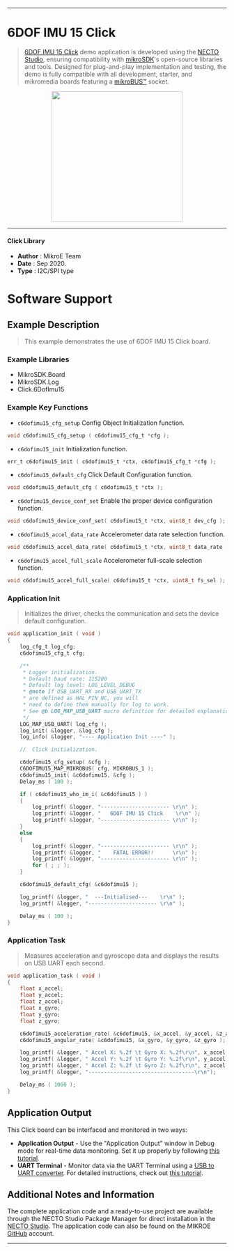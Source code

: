 
---
# 6DOF IMU 15 Click

> [6DOF IMU 15 Click](https://www.mikroe.com/?pid_product=MIKROE-4330) demo application is developed using
the [NECTO Studio](https://www.mikroe.com/necto), ensuring compatibility with [mikroSDK](https://www.mikroe.com/mikrosdk)'s
open-source libraries and tools. Designed for plug-and-play implementation and testing, the demo is fully compatible with
all development, starter, and mikromedia boards featuring a [mikroBUS&trade;](https://www.mikroe.com/mikrobus) socket.

<p align="center">
  <img src="https://www.mikroe.com/?pid_product=MIKROE-4330&image=1" height=300px>
</p>

---

#### Click Library

- **Author**        : MikroE Team
- **Date**          : Sep 2020.
- **Type**          : I2C/SPI type

# Software Support

## Example Description

> This example demonstrates the use of 6DOF IMU 15 Click board.

### Example Libraries

- MikroSDK.Board
- MikroSDK.Log
- Click.6DofImu15

### Example Key Functions

- `c6dofimu15_cfg_setup` Config Object Initialization function. 
```c
void c6dofimu15_cfg_setup ( c6dofimu15_cfg_t *cfg );
``` 
 
- `c6dofimu15_init` Initialization function. 
```c
err_t c6dofimu15_init ( c6dofimu15_t *ctx, c6dofimu15_cfg_t *cfg );
```

- `c6dofimu15_default_cfg` Click Default Configuration function. 
```c
void c6dofimu15_default_cfg ( c6dofimu15_t *ctx );
```

- `c6dofimu15_device_conf_set` Enable the proper device configuration function. 
```c
void c6dofimu15_device_conf_set( c6dofimu15_t *ctx, uint8_t dev_cfg );
```
 
- `c6dofimu15_accel_data_rate` Accelerometer data rate selection function. 
```c
void c6dofimu15_accel_data_rate( c6dofimu15_t *ctx, uint8_t data_rate );
```

- `c6dofimu15_accel_full_scale` Accelerometer full-scale selection function. 
```c
void c6dofimu15_accel_full_scale( c6dofimu15_t *ctx, uint8_t fs_sel );
```

### Application Init

> Initializes the driver, checks the communication and sets the device default configuration.

```c
void application_init ( void )
{
    log_cfg_t log_cfg;
    c6dofimu15_cfg_t cfg;

    /** 
     * Logger initialization.
     * Default baud rate: 115200
     * Default log level: LOG_LEVEL_DEBUG
     * @note If USB_UART_RX and USB_UART_TX 
     * are defined as HAL_PIN_NC, you will 
     * need to define them manually for log to work. 
     * See @b LOG_MAP_USB_UART macro definition for detailed explanation.
     */
    LOG_MAP_USB_UART( log_cfg );
    log_init( &logger, &log_cfg );
    log_info( &logger, "---- Application Init ----" );

    //  Click initialization.

    c6dofimu15_cfg_setup( &cfg );
    C6DOFIMU15_MAP_MIKROBUS( cfg, MIKROBUS_1 );
    c6dofimu15_init( &c6dofimu15, &cfg );
    Delay_ms ( 100 );

    if ( c6dofimu15_who_im_i( &c6dofimu15 ) )
    {
        log_printf( &logger, "---------------------- \r\n" );
        log_printf( &logger, "   6DOF IMU 15 Click    \r\n" );
        log_printf( &logger, "---------------------- \r\n" );
    }
    else
    {
        log_printf( &logger, "---------------------- \r\n" );
        log_printf( &logger, "    FATAL ERROR!!      \r\n" );
        log_printf( &logger, "---------------------- \r\n" );
        for ( ; ; );
    }

    c6dofimu15_default_cfg( &c6dofimu15 );

    log_printf( &logger, "  ---Initialised---    \r\n" );
    log_printf( &logger, "---------------------- \r\n" );

    Delay_ms ( 100 );
}
```

### Application Task

> Measures acceleration and gyroscope data and displays the results on USB UART each second.

```c
void application_task ( void )
{
    float x_accel;
    float y_accel;
    float z_accel;
    float x_gyro;
    float y_gyro;
    float z_gyro;

    c6dofimu15_acceleration_rate( &c6dofimu15, &x_accel, &y_accel, &z_accel );
    c6dofimu15_angular_rate( &c6dofimu15, &x_gyro, &y_gyro, &z_gyro );

    log_printf( &logger, " Accel X: %.2f \t Gyro X: %.2f\r\n", x_accel, x_gyro );
    log_printf( &logger, " Accel Y: %.2f \t Gyro Y: %.2f\r\n", y_accel, y_gyro );
    log_printf( &logger, " Accel Z: %.2f \t Gyro Z: %.2f\r\n", z_accel, z_gyro );
    log_printf( &logger, "----------------------------------\r\n");

    Delay_ms ( 1000 );
}
```

## Application Output

This Click board can be interfaced and monitored in two ways:
- **Application Output** - Use the "Application Output" window in Debug mode for real-time data monitoring.
Set it up properly by following [this tutorial](https://www.youtube.com/watch?v=ta5yyk1Woy4).
- **UART Terminal** - Monitor data via the UART Terminal using
a [USB to UART converter](https://www.mikroe.com/click/interface/usb?interface*=uart,uart). For detailed instructions,
check out [this tutorial](https://help.mikroe.com/necto/v2/Getting%20Started/Tools/UARTTerminalTool).

## Additional Notes and Information

The complete application code and a ready-to-use project are available through the NECTO Studio Package Manager for 
direct installation in the [NECTO Studio](https://www.mikroe.com/necto). The application code can also be found on
the MIKROE [GitHub](https://github.com/MikroElektronika/mikrosdk_click_v2) account.

---
